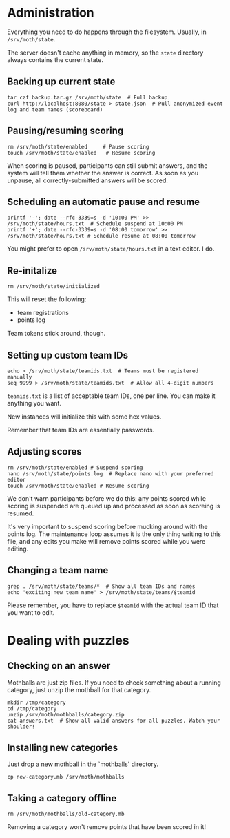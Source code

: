 Administration
=========

Everything you need to do happens through the filesystem.
Usually, in `/srv/moth/state`.

The server doesn't cache anything in memory,
so the `state` directory always contains the current state.


Backing up current state
---------------------------

    tar czf backup.tar.gz /srv/moth/state  # Full backup
    curl http://localhost:8080/state > state.json  # Pull anonymized event log and team names (scoreboard)


Pausing/resuming scoring
-------------------

    rm /srv/moth/state/enabled     # Pause scoring
    touch /srv/moth/state/enabled   # Resume scoring

When scoring is paused,
participants can still submit answers,
and the system will tell them whether the answer is correct.
As soon as you unpause,
all correctly-submitted answers will be scored.


Scheduling an automatic pause and resume
-----------------------------------

    printf '-'; date --rfc-3339=s -d '10:00 PM' >> /srv/moth/state/hours.txt  # Schedule suspend at 10:00 PM
    printf '+'; date --rfc-3339=s -d '08:00 tomorrow' >> /srv/moth/state/hours.txt # Schedule resume at 08:00 tomorrow

You might prefer to open `/srv/moth/state/hours.txt` in a text editor.
I do.


Re-initalize
-------------------

    rm /srv/moth/state/initialized

This will reset the following:

* team registrations
* points log

Team tokens stick around, though.


Setting up custom team IDs
-------------------

    echo > /srv/moth/state/teamids.txt  # Teams must be registered manually
    seq 9999 > /srv/moth/state/teamids.txt  # Allow all 4-digit numbers

`teamids.txt` is a list of acceptable team IDs,
one per line.
You can make it anything you want.

New instances will initialize this with some hex values.

Remember that team IDs are essentially passwords.


Adjusting scores
------------------

    rm /srv/moth/state/enabled # Suspend scoring
    nano /srv/moth/state/points.log  # Replace nano with your preferred editor
    touch /srv/moth/state/enabled # Resume scoring

We don't warn participants before we do this:
any points scored while scoring is suspended are queued up and processed as soon as scoreing is resumed.

It's very important to suspend scoring before mucking around with the points log.
The maintenance loop assumes it is the only thing writing to this file,
and any edits you make will remove points scored while you were editing.



Changing a team name
----------------------

    grep . /srv/moth/state/teams/*  # Show all team IDs and names
    echo 'exciting new team name' > /srv/moth/state/teams/$teamid

Please remember, you have to replace `$teamid` with the actual team ID that you want to edit.


Dealing with puzzles
===========

Checking on an answer
----------------------

Mothballs are just zip files.
If you need to check something about a running category,
just unzip the mothball for that category.

    mkdir /tmp/category
    cd /tmp/category
    unzip /srv/moth/mothballs/category.zip
    cat answers.txt  # Show all valid answers for all puzzles. Watch your shoulder!


Installing new categories
-------------------

Just drop a new mothball in the `mothballs' directory.

    cp new-category.mb /srv/moth/mothballs


Taking a category offline
-------------------------

    rm /srv/moth/mothballs/old-category.mb

Removing a category won't remove points that have been scored in it!
